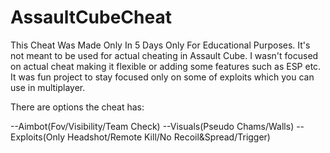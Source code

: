 # AssaultCubeCheat

This Cheat Was Made Only In 5 Days Only For Educational Purposes. 
It's not meant to be used for actual cheating in Assault Cube. I wasn't focused on actual cheat making it flexible or adding some features such as ESP etc. It was fun project to stay focused only on some of exploits which you can use in multiplayer.

There are options the cheat has:

 --Aimbot(Fov/Visibility/Team Check)
 --Visuals(Pseudo Chams/Walls)
 --Exploits(Only Headshot/Remote Kill/No Recoil&Spread/Trigger)
